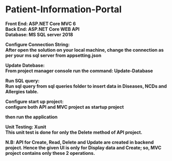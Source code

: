# Patient-Information-Portal
<b>Front End: <b> ASP.NET Core MVC 6 <br>
<b>Back End:<b> ASP.NET Core WEB API <br>
<b>Database:<b> MS SQL server 2018 <br>

Configure Connection String: <br>
After open the solution on your local machine, change the connection as per your ms sql server from appsetting.json

Update Datebase:<br>
From project manager console run the command: Update-Database

Run SQL query:<br>
Run sql query from sql queries folder to insert data in Diseases, NCDs and Allergies table.

Configure start up project:<br>
configure both API and MVC project as startup project

then run the application<br>


Unit Testing: Xunit<br>
This unit test is done for only the Delete method of API project.

N.B: API for Create, Read, Delete and Update are created in backend project. Hence the given UI is only for Display data and Create; so, MVC project contains only these 2 operations.


